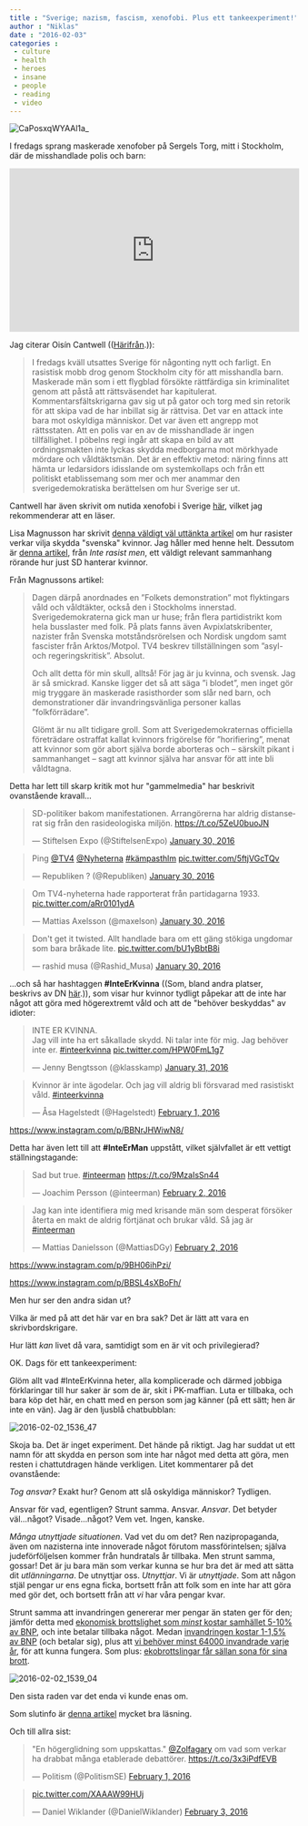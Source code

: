 ```yaml
---
title : "Sverige; nazism, fascism, xenofobi. Plus ett tankeexperiment!"
author : "Niklas"
date : "2016-02-03"
categories : 
 - culture
 - health
 - heroes
 - insane
 - people
 - reading
 - video
---
```


![CaPosxqWYAAl1a_](https://niklasblog.com/wp-content/CaPosxqWYAAl1a_.jpg)

I fredags sprang maskerade xenofober på Sergels Torg, mitt i Stockholm, där de misshandlade polis och barn:

<iframe width="510" height="287" frameborder="0" allowfullscreen src="http://tv.aftonbladet.se/abtv/articles/107697?service=embedded&amp;autoplay=false"></iframe>

Jag citerar Oisín Cantwell (([Härifrån](http://www.aftonbladet.se/nyheter/kolumnister/oisincantwell/article22185874.ab).)):

> I fredags kväll utsattes Sverige för någonting nytt och farligt. En rasistisk mobb drog genom Stockholm city för att misshandla barn. Maskerade män som i ett flygblad försökte rättfärdiga sin kriminalitet genom att påstå att rättsväsendet har kapitulerat. Kommentarsfältskrigarna gav sig ut på gator och torg med sin retorik för att skipa vad de har inbillat sig är rättvisa. Det var en attack inte bara mot oskyldiga människor. Det var även ett angrepp mot rättsstaten. Att en polis var en av de misshandlade är ingen tillfällighet. I pöbelns regi ingår att skapa en bild av att ordningsmakten inte lyckas skydda medborgarna mot mörkhyade mördare och våldtäktsmän. Det är en effektiv metod: näring finns att hämta ur ledarsidors idisslande om systemkollaps och från ett politiskt etablissemang som mer och mer anammar den sverigedemokratiska berättelsen om hur Sverige ser ut.

Cantwell har även skrivit om nutida xenofobi i Sverige [här](http://www.aftonbladet.se/nyheter/kolumnister/oisincantwell/article22152052.ab), vilket jag rekommenderar att en läser.

Lisa Magnusson har skrivit [denna väldigt väl uttänkta artikel](http://www.metro.se/kolumner/lisa-magnusson-inget-gor-kvinnor-tryggare-an-rasisthorder-som-slar-ner-barn/EVHpbb!RP7SeRtJDVEuw/) om hur rasister verkar vilja skydda "svenska" kvinnor. Jag håller med henne helt. Dessutom är [denna artikel](https://www.interasistmen.se/granskning/stor-sammanstallning-av-sds-kvinnohat-kvinnor-ar-horor-som-far-skylla-sig-sjalva), från _Inte rasist men_, ett väldigt relevant sammanhang rörande hur just SD hanterar kvinnor.

Från Magnussons artikel:

> Dagen därpå anordnades en ”Folkets demonstration” mot flyktingars våld och våldtäkter, också den i Stockholms innerstad. Sverigedemokraterna gick man ur huse; från flera partidistrikt kom hela busslaster med folk. På plats fanns även Avpixlatskribenter, nazister från Svenska motståndsrörelsen och Nordisk ungdom samt fascister från Arktos/Motpol. TV4 beskrev tillställningen som ”asyl- och regeringskritisk”. Absolut.
> 
> Och allt detta för min skull, alltså! För jag är ju kvinna, och svensk. Jag är så smickrad. Kanske ligger det så att säga ”i blodet”, men inget gör mig tryggare än maskerade rasisthorder som slår ned barn, och demonstrationer där invandringsvänliga personer kallas ”folkförrädare”.
> 
> Glömt är nu allt tidigare groll. Som att Sverigedemokraternas officiella företrädare ostraffat kallat kvinnors frigörelse för ”horifiering”, menat att kvinnor som gör abort själva borde aborteras och – särskilt pikant i sammanhanget – sagt att kvinnor själva har ansvar för att inte bli våldtagna.

Detta har lett till skarp kritik mot hur "gammelmedia" har beskrivit ovanstående kravall...

<blockquote class="twitter-tweet" data-partner="tweetdeck"><p lang="sv" dir="ltr">SD-politiker bakom manifestationen. Arrangörerna har aldrig distanserat sig från den rasideologiska miljön. <a href="https://t.co/5ZeU0buoJN">https://t.co/5ZeU0buoJN</a></p>— Stiftelsen Expo (@StiftelsenExpo) <a href="https://twitter.com/StiftelsenExpo/status/693491201895436295">January 30, 2016</a></blockquote>
<script async src="//platform.twitter.com/widgets.js" charset="utf-8"></script>

<blockquote class="twitter-tweet" data-partner="tweetdeck"><p lang="en" dir="ltr">Ping <a href="https://twitter.com/TV4">@TV4</a> <a href="https://twitter.com/Nyheterna">@Nyheterna</a> <a href="https://twitter.com/hashtag/k%C3%A4mpasthlm?src=hash">#kämpasthlm</a> <a href="https://t.co/5ftjVGcTQv">pic.twitter.com/5ftjVGcTQv</a></p>— Republiken ? (@Republiken) <a href="https://twitter.com/Republiken/status/693507961914822656">January 30, 2016</a></blockquote>
<script async src="//platform.twitter.com/widgets.js" charset="utf-8"></script>

<blockquote class="twitter-tweet" data-lang="en"><p lang="sv" dir="ltr">Om TV4-nyheterna hade rapporterat från partidagarna 1933. <a href="https://t.co/aRr0101ydA">pic.twitter.com/aRr0101ydA</a></p>— Mattias Axelsson (@maxelson) <a href="https://twitter.com/maxelson/status/693426214644621312">January 30, 2016</a></blockquote>
<script async src="//platform.twitter.com/widgets.js" charset="utf-8"></script>

<blockquote class="twitter-tweet" data-partner="tweetdeck"><p lang="sv" dir="ltr">Don't get it twisted. Allt handlade bara om ett gäng stökiga ungdomar som bara bråkade lite. <a href="https://t.co/bU1yBbtB8i">pic.twitter.com/bU1yBbtB8i</a></p>— rashid musa (@Rashid_Musa) <a href="https://twitter.com/Rashid_Musa/status/693371690307473408">January 30, 2016</a></blockquote>
<script async src="//platform.twitter.com/widgets.js" charset="utf-8"></script>

...och så har hashtaggen **#InteErKvinna** ((Som, bland andra platser, beskrivs av DN [här](http://www.dn.se/nyheter/sverige/tusentals-kvinnor-i-upprop-mot-rasism).)), som visar hur kvinnor tydligt påpekar att de inte har något att göra med högerextremt våld och att de "behöver beskyddas" av idioter:

<blockquote class="twitter-tweet" data-cards="hidden" data-lang="en"><p lang="sv" dir="ltr">INTE ER KVINNA.<br>Jag vill inte ha ert såkallade skydd. Ni talar inte för mig. Jag behöver inte er. <a href="https://twitter.com/hashtag/inteerkvinna?src=hash">#inteerkvinna</a> <a href="https://t.co/HPW0FmL1g7">pic.twitter.com/HPW0FmL1g7</a></p>— Jenny Bengtsson (@klasskamp) <a href="https://twitter.com/klasskamp/status/693929438422155264">January 31, 2016</a></blockquote>
<script async src="//platform.twitter.com/widgets.js" charset="utf-8"></script>

<blockquote class="twitter-tweet" data-lang="en"><p lang="sv" dir="ltr">Kvinnor är inte ägodelar. Och jag vill aldrig bli försvarad med rasistiskt våld. <a href="https://twitter.com/hashtag/inteerkvinna?src=hash">#inteerkvinna</a></p>— Åsa Hagelstedt (@Hagelstedt) <a href="https://twitter.com/Hagelstedt/status/694043922369241088">February 1, 2016</a></blockquote>
<script async src="//platform.twitter.com/widgets.js" charset="utf-8"></script>

https://www.instagram.com/p/BBNrJHWiwN8/

Detta har även lett till att **#InteErMan** uppstått, vilket självfallet är ett vettigt ställningstagande:

<blockquote class="twitter-tweet" data-lang="en"><p lang="en" dir="ltr">Sad but true. <a href="https://twitter.com/hashtag/inteerman?src=hash">#inteerman</a> <a href="https://t.co/9MzaIsSn44">https://t.co/9MzaIsSn44</a></p>— Joachim Persson (@inteerman) <a href="https://twitter.com/inteerman/status/694592725757358082">February 2, 2016</a></blockquote>
<script async src="//platform.twitter.com/widgets.js" charset="utf-8"></script>

<blockquote class="twitter-tweet" data-lang="en"><p lang="sv" dir="ltr">Jag kan inte identifiera mig med krisande män som desperat försöker återta en makt de aldrig förtjänat och brukar våld. Så jag är <a href="https://twitter.com/hashtag/inteerman?src=hash">#inteerman</a></p>— Mattias Danielsson (@MattiasDGy) <a href="https://twitter.com/MattiasDGy/status/694518302761209856">February 2, 2016</a></blockquote>
<script async src="//platform.twitter.com/widgets.js" charset="utf-8"></script>

https://www.instagram.com/p/9BH06ihPzi/

https://www.instagram.com/p/BBSL4sXBoFh/

Men hur ser den andra sidan ut?

Vilka är med på att det här var en bra sak? Det är lätt att vara en skrivbordskrigare.

Hur lätt _kan_ livet då vara, samtidigt som en är vit och privilegierad?

OK. Dags för ett tankeexperiment:

Glöm allt vad #InteErKvinna heter, alla komplicerade och därmed jobbiga förklaringar till hur saker är som de är, skit i PK-maffian. Luta er tillbaka, och bara köp det här, en chatt med en person som jag känner (på ett sätt; hen är inte en vän). Jag är den ljusblå chatbubblan:

![2016-02-02_1536_47](https://niklasblog.com/wp-content/2016-02-02_1536_47.png)

Skoja ba. Det är inget experiment. Det hände på riktigt. Jag har suddat ut ett namn för att skydda en person som inte har något med detta att göra, men resten i chattutdragen hände verkligen. Litet kommentarer på det ovanstående:

_Tog ansvar?_ Exakt hur? Genom att slå oskyldiga människor? Tydligen.

Ansvar för vad, egentligen? Strunt samma. Ansvar. _Ansvar_. Det betyder väl...något? Visade...något? Vem vet. Ingen, kanske.

_Många utnyttjade situationen_. Vad vet du om det? Ren nazipropaganda, även om nazisterna inte innoverade något förutom massförintelsen; själva judeförföljelsen kommer från hundratals år tillbaka. Men strunt samma, gossar! Det är ju bara män som verkar kunna se hur bra det är med att sätta dit _utlänningarna_. De utnyttjar oss. _Utnyttjar_. Vi är _utnyttjade_. Som att någon stjäl pengar ur ens egna ficka, bortsett från att folk som en inte har att göra med gör det, och bortsett från att _vi_ har våra pengar kvar.

Strunt samma att invandringen genererar mer pengar än staten ger för den; jämför detta med [ekonomisk brottslighet som _minst_ kostar samhället 5-10% av BNP](https://www.ekobrottsmyndigheten.se/vart-arbete/forskning/Allmant-om-ekobrott), och inte betalar tillbaka något. Medan [invandringen kostar 1-1,5% av BNP](http://www.gp.se/nyheter/goteborg/1.2638575-invandringen-kostar-som-bistandet) (och betalar sig), plus att [vi behöver minst 64000 invandrade varje år](http://www.arbetsformedlingen.se/Om-oss/Pressrum/Pressmeddelanden/Pressmeddelandeartiklar/Riket/2015-04-10-Hog-nettoinvandring-behovs.html#.VSfO9WZNM6U), för att kunna fungera. Som plus: [ekobrottslingar får sällan sona för sina brott](http://www.svd.se/darfor-gar-varldens-storsta-bankranare-fria).

![2016-02-02_1539_04](https://niklasblog.com/wp-content/2016-02-02_1539_04.png)

Den sista raden var det enda vi kunde enas om.

Som slutinfo är [denna artikel](http://www.expressen.se/debatt/sds-nolltolerans-ar-som-bortblast/) mycket bra läsning.

Och till allra sist:

<blockquote class="twitter-tweet" data-partner="tweetdeck"><p lang="sv" dir="ltr">"En högerglidning som uppskattas." <a href="https://twitter.com/Zolfagary">@Zolfagary</a> om vad som verkar ha drabbat många etablerade debattörer. <a href="https://t.co/3x3iPdfEVB">https://t.co/3x3iPdfEVB</a></p>— Politism (@PolitismSE) <a href="https://twitter.com/PolitismSE/status/694153989902995456">February 1, 2016</a></blockquote>
<script async src="//platform.twitter.com/widgets.js" charset="utf-8"></script>

<blockquote class="twitter-tweet" data-partner="tweetdeck"><p lang="und" dir="ltr"><a href="https://t.co/XAAAW99HUj">pic.twitter.com/XAAAW99HUj</a></p>— Daniel Wiklander (@DanielWiklander) <a href="https://twitter.com/DanielWiklander/status/694817781393551360">February 3, 2016</a></blockquote>
<script async src="//platform.twitter.com/widgets.js" charset="utf-8"></script>
